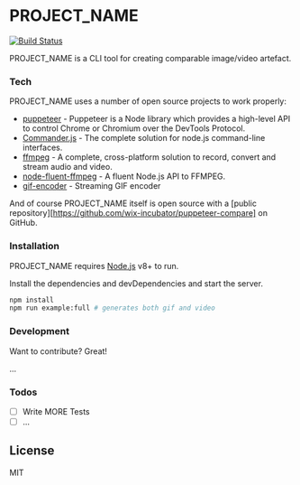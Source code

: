 # PROJECT_NAME

[![Build Status](https://travis-ci.org/wix-incubator/puppeteer-compare.svg?branch=master)](https://travis-ci.org/wix-incubator/puppeteer-compare)

PROJECT_NAME is a CLI tool for creating comparable image/video artefact.

### Tech

PROJECT_NAME uses a number of open source projects to work properly:

* [puppeteer](https://github.com/GoogleChrome/puppeteer) - Puppeteer is a Node library which provides a high-level API to control Chrome or Chromium over the DevTools Protocol.
* [Commander.js](https://github.com/tj/commander.js) - The complete solution for node.js command-line interfaces.
* [ffmpeg](https://ffmpeg.org/) - A complete, cross-platform solution to record, convert and stream audio and video.
* [node-fluent-ffmpeg](https://github.com/fluent-ffmpeg/node-fluent-ffmpeg) - A fluent Node.js API to FFMPEG.
* [gif-encoder](https://www.npmjs.com/package/gif-encoder) - Streaming GIF encoder
    
And of course PROJECT_NAME itself is open source with a [public repository][https://github.com/wix-incubator/puppeteer-compare] on GitHub.

### Installation

PROJECT_NAME requires [Node.js](https://nodejs.org/) v8+ to run.

Install the dependencies and devDependencies and start the server.

```sh
npm install
npm run example:full # generates both gif and video
```

### Development

Want to contribute? Great!

...


### Todos
- [ ] Write MORE Tests
- [ ] ...

License
----

MIT

